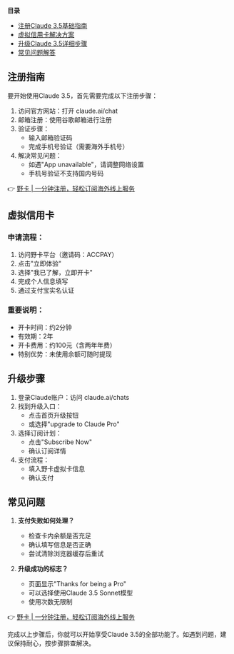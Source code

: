 **目录**
- [注册Claude 3.5基础指南](#注册指南)
- [虚拟信用卡解决方案](#虚拟信用卡)
- [升级Claude 3.5详细步骤](#升级步骤)
- [常见问题解答](#常见问题)

## 注册指南

要开始使用Claude 3.5，首先需要完成以下注册步骤：

1. 访问官方网站：打开 claude.ai/chat
2. 邮箱注册：使用谷歌邮箱进行注册
3. 验证步骤：
   - 输入邮箱验证码
   - 完成手机号验证（需要海外手机号）
4. 解决常见问题：
   - 如遇"App unavailable"，请调整网络设置
   - 手机号验证不支持国内号码

👉 [野卡 | 一分钟注册，轻松订阅海外线上服务](https://bit.ly/bewildcard)

## 虚拟信用卡

### 申请流程：

1. 访问野卡平台（邀请码：ACCPAY）
2. 点击"立即体验"
3. 选择"我已了解，立即开卡"
4. 完成个人信息填写
5. 通过支付宝实名认证

### 重要说明：

- 开卡时间：约2分钟
- 有效期：2年
- 开卡费用：约100元（含两年年费）
- 特别优势：未使用余额可随时提现

## 升级步骤

1. 登录Claude账户：访问 claude.ai/chats
2. 找到升级入口：
   - 点击首页升级按钮
   - 或选择"upgrade to Claude Pro"
3. 选择订阅计划：
   - 点击"Subscribe Now"
   - 确认订阅详情
4. 支付流程：
   - 填入野卡虚拟卡信息
   - 确认支付

## 常见问题

1. **支付失败如何处理？**
   - 检查卡内余额是否充足
   - 确认填写信息是否正确
   - 尝试清除浏览器缓存后重试

2. **升级成功的标志？**
   - 页面显示"Thanks for being a Pro"
   - 可以选择使用Claude 3.5 Sonnet模型
   - 使用次数无限制

👉 [野卡 | 一分钟注册，轻松订阅海外线上服务](https://bit.ly/bewildcard)

完成以上步骤后，你就可以开始享受Claude 3.5的全部功能了。如遇到问题，建议保持耐心，按步骤排查解决。